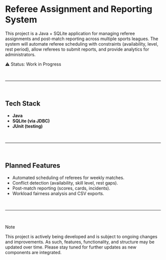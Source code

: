 # Referee Assignment and Reporting System

This project is a Java + SQLite application for managing referee assignments and post-match reporting across multiple sports leagues. The system will automate referee scheduling with constraints (availability, level, rest period), allow referees to submit reports, and provide analytics for administrators.

⚠️ Status: Work in Progress

<br>

---

<br>

## Tech Stack

- **Java**
- **SQLite (via JDBC)**
- **JUnit (testing)**

<br>

---

<br>

## Planned Features

- Automated scheduling of referees for weekly matches.
- Conflict detection (availability, skill level, rest gaps).
- Post-match reporting (scores, cards, incidents).
- Workload fairness analysis and CSV exports.

<br>

---

<br>

> [!NOTE]
> This project is actively being developed and is subject to ongoing changes and improvements. As such, features, functionality, and structure may be updated over time. Please stay tuned for further updates as new components are integrated.


